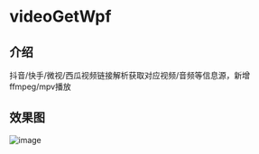 # videoGetWpf
## 介绍
抖音/快手/微视/西瓜视频链接解析获取对应视频/音频等信息源，新增ffmpeg/mpv播放

## 效果图
![image](https://github.com/KikyoShaw/videoGetWpf/blob/master/Image/2.png)
